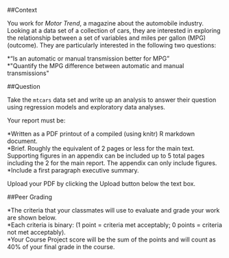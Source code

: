 ##Context

You work for *Motor Trend*, a magazine about the automobile industry. Looking at a data set of a collection of cars, they are interested in exploring the relationship between a set of variables and miles per gallon (MPG) (outcome). They are particularly interested in the following two questions:

*“Is an automatic or manual transmission better for MPG”  
*"Quantify the MPG difference between automatic and manual transmissions"  

##Question

Take the `mtcars` data set and write up an analysis to answer their question using regression models and exploratory data analyses.

Your report must be:

*Written as a PDF printout of a compiled (using knitr) R markdown document.  
*Brief. Roughly the equivalent of 2 pages or less for the main text. Supporting figures in an appendix can be included up to 5 total pages including the 2 for the main report. The appendix can only include figures.  
*Include a first paragraph executive summary.  

Upload your PDF by clicking the Upload button below the text box.

##Peer Grading

*The criteria that your classmates will use to evaluate and grade your work are shown below.   
*Each criteria is binary: (1 point = criteria met acceptably; 0 points = criteria not met acceptably).    
*Your Course Project score will be the sum of the points and will count as 40% of your final grade in the course.   
